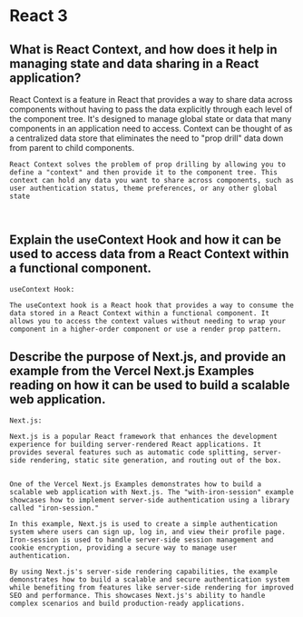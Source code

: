 # React 3
## What is React Context, and how does it help in managing state and data sharing in a React application?
React Context is a feature in React that provides a way to share data across components without having to pass the data explicitly through each level of the component tree. It's designed to manage global state or data that many components in an application need to access. Context can be thought of as a centralized data store that eliminates the need to "prop drill" data down from parent to child components.
```
React Context solves the problem of prop drilling by allowing you to define a "context" and then provide it to the component tree. This context can hold any data you want to share across components, such as user authentication status, theme preferences, or any other global state



```
## Explain the useContext Hook and how it can be used to access data from a React Context within a functional component.
```
useContext Hook:

The useContext hook is a React hook that provides a way to consume the data stored in a React Context within a functional component. It allows you to access the context values without needing to wrap your component in a higher-order component or use a render prop pattern.

```
## Describe the purpose of Next.js, and provide an example from the Vercel Next.js Examples reading on how it can be used to build a scalable web application.
```
Next.js:

Next.js is a popular React framework that enhances the development experience for building server-rendered React applications. It provides several features such as automatic code splitting, server-side rendering, static site generation, and routing out of the box.


One of the Vercel Next.js Examples demonstrates how to build a scalable web application with Next.js. The "with-iron-session" example showcases how to implement server-side authentication using a library called "iron-session."

In this example, Next.js is used to create a simple authentication system where users can sign up, log in, and view their profile page. Iron-session is used to handle server-side session management and cookie encryption, providing a secure way to manage user authentication.

By using Next.js's server-side rendering capabilities, the example demonstrates how to build a scalable and secure authentication system while benefiting from features like server-side rendering for improved SEO and performance. This showcases Next.js's ability to handle complex scenarios and build production-ready applications.
```